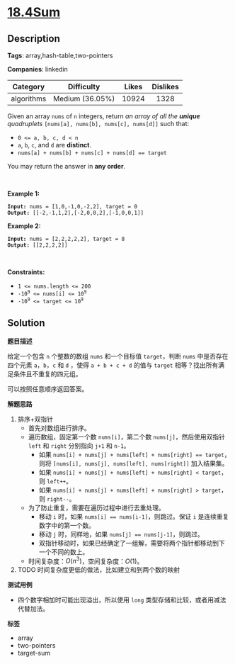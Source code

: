 # [18.4Sum](https://leetcode.com/problems/4sum/description/)

## Description

**Tags**: array,hash-table,two-pointers

**Companies**: linkedin

|  Category  |   Difficulty    | Likes | Dislikes |
| :--------: | :-------------: | :---: | :------: |
| algorithms | Medium (36.05%) | 10924 |   1328   |

<p>Given an array <code>nums</code> of <code>n</code> integers, return <em>an array of all the <strong>unique</strong> quadruplets</em> <code>[nums[a], nums[b], nums[c], nums[d]]</code> such that:</p>
<ul>
  <li><code>0 &lt;= a, b, c, d&nbsp;&lt; n</code></li>
  <li><code>a</code>, <code>b</code>, <code>c</code>, and <code>d</code> are <strong>distinct</strong>.</li>
  <li><code>nums[a] + nums[b] + nums[c] + nums[d] == target</code></li>
</ul>
<p>You may return the answer in <strong>any order</strong>.</p>
<p>&nbsp;</p>
<p><strong class="example">Example 1:</strong></p>
<pre><code><strong>Input:</strong> nums = [1,0,-1,0,-2,2], target = 0
<strong>Output:</strong> [[-2,-1,1,2],[-2,0,0,2],[-1,0,0,1]]</code></pre>
<p><strong class="example">Example 2:</strong></p>
<pre><code><strong>Input:</strong> nums = [2,2,2,2,2], target = 8
<strong>Output:</strong> [[2,2,2,2]]</code></pre>
<p>&nbsp;</p>
<p><strong>Constraints:</strong></p>
<ul>
  <li><code>1 &lt;= nums.length &lt;= 200</code></li>
  <li><code>-10<sup>9</sup> &lt;= nums[i] &lt;= 10<sup>9</sup></code></li>
  <li><code>-10<sup>9</sup> &lt;= target &lt;= 10<sup>9</sup></code></li>
</ul>

## Solution

**题目描述**

给定一个包含 `n` 个整数的数组 `nums` 和一个目标值 `target`，判断 `nums` 中是否存在四个元素 `a`，`b`，`c` 和 `d` ，使得 `a + b + c + d` 的值与 `target` 相等？找出所有满足条件且不重复的四元组。

可以按照任意顺序返回答案。

**解题思路**

1. 排序+双指针
   - 首先对数组进行排序。
   - 遍历数组，固定第一个数 `nums[i]`，第二个数 `nums[j]`，然后使用双指针 `left` 和 `right` 分别指向 `j+1` 和 `n-1`。
     - 如果 `nums[i] + nums[j] + nums[left] + nums[right] == target`，则将 `[nums[i], nums[j], nums[left], nums[right]]` 加入结果集。
     - 如果 `nums[i] + nums[j] + nums[left] + nums[right] < target`，则 `left++`。
     - 如果 `nums[i] + nums[j] + nums[left] + nums[right] > target`，则 `right--`。
   - 为了防止重复，需要在遍历过程中进行去重处理。
     - 移动 `i` 时，如果 `nums[i] == nums[i-1]`，则跳过。保证 `i` 是连续重复数字中的第一个数。
     - 移动 `j` 时，同样地，如果 `nums[j] == nums[j-1]`，则跳过。
     - 双指针移动时，如果已经确定了一组解，需要将两个指针都移动到下一个不同的数上。
   - 时间复杂度：$O(n^3)$，空间复杂度：$O(1)$。
2. TODO 时间复杂度更低的做法，比如建立和到两个数的映射

**测试用例**

- 四个数字相加时可能出现溢出，所以使用 `long` 类型存储和比较，或者用减法代替加法。

**标签**

- array
- two-pointers
- target-sum
